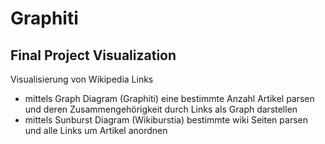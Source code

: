 Graphiti
========

Final Project Visualization
-------------------------------------
Visualisierung von Wikipedia Links

- mittels Graph Diagram (Graphiti)
  eine bestimmte Anzahl Artikel parsen und deren Zusammengehörigkeit durch Links als Graph darstellen
- mittels Sunburst Diagram (Wikiburstia)
  bestimmte wiki Seiten parsen und alle Links um Artikel anordnen
  
